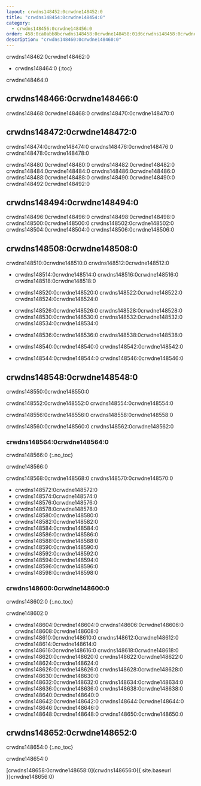 ```yaml
---
layout: crwdns148452:0crwdne148452:0
title: "crwdns148454:0crwdne148454:0"
category:
  - crwdns148456:0crwdne148456:0
order: 458:0ca0abb8bcrwdns148458:0crwdne148458:01d6crwdns148458:0crwdne148458:0.46988430crwdns148458:0crwdne148458:0
description: "crwdns148460:0crwdne148460:0"
---
```

crwdns148462:0crwdne148462:0

- crwdns148464:0 
{:toc}

crwdne148464:0

## crwdns148466:0crwdne148466:0

crwdns148468:0crwdne148468:0 crwdns148470:0crwdne148470:0

## crwdns148472:0crwdne148472:0

crwdns148474:0crwdne148474:0 crwdns148476:0crwdne148476:0 crwdns148478:0crwdne148478:0

crwdns148480:0crwdne148480:0 crwdns148482:0crwdne148482:0 crwdns148484:0crwdne148484:0 crwdns148486:0crwdne148486:0 crwdns148488:0crwdne148488:0 crwdns148490:0crwdne148490:0 crwdns148492:0crwdne148492:0

## crwdns148494:0crwdne148494:0

crwdns148496:0crwdne148496:0 crwdns148498:0crwdne148498:0 crwdns148500:0crwdne148500:0 crwdns148502:0crwdne148502:0 crwdns148504:0crwdne148504:0 crwdns148506:0crwdne148506:0

## crwdns148508:0crwdne148508:0

crwdns148510:0crwdne148510:0 crwdns148512:0crwdne148512:0

- crwdns148514:0crwdne148514:0 crwdns148516:0crwdne148516:0 crwdns148518:0crwdne148518:0

- crwdns148520:0crwdne148520:0 crwdns148522:0crwdne148522:0 crwdns148524:0crwdne148524:0

- crwdns148526:0crwdne148526:0 crwdns148528:0crwdne148528:0 crwdns148530:0crwdne148530:0 crwdns148532:0crwdne148532:0 crwdns148534:0crwdne148534:0

- crwdns148536:0crwdne148536:0 crwdns148538:0crwdne148538:0

- crwdns148540:0crwdne148540:0 crwdns148542:0crwdne148542:0

- crwdns148544:0crwdne148544:0 crwdns148546:0crwdne148546:0

## crwdns148548:0crwdne148548:0

crwdns148550:0crwdne148550:0

crwdns148552:0crwdne148552:0 crwdns148554:0crwdne148554:0

crwdns148556:0crwdne148556:0 crwdns148558:0crwdne148558:0

crwdns148560:0crwdne148560:0 crwdns148562:0crwdne148562:0

### crwdns148564:0crwdne148564:0

crwdns148566:0
{:.no_toc}

crwdne148566:0

<!-- TODO: automate this from event-cataloger --> crwdns148568:0crwdne148568:0 crwdns148570:0crwdne148570:0

- crwdns148572:0crwdne148572:0
- crwdns148574:0crwdne148574:0
- crwdns148576:0crwdne148576:0
- crwdns148578:0crwdne148578:0
- crwdns148580:0crwdne148580:0
- crwdns148582:0crwdne148582:0
- crwdns148584:0crwdne148584:0
- crwdns148586:0crwdne148586:0
- crwdns148588:0crwdne148588:0
- crwdns148590:0crwdne148590:0
- crwdns148592:0crwdne148592:0
- crwdns148594:0crwdne148594:0
- crwdns148596:0crwdne148596:0
- crwdns148598:0crwdne148598:0

### crwdns148600:0crwdne148600:0

crwdns148602:0
{:.no_toc}

crwdne148602:0

- crwdns148604:0crwdne148604:0 crwdns148606:0crwdne148606:0 crwdns148608:0crwdne148608:0
- crwdns148610:0crwdne148610:0 crwdns148612:0crwdne148612:0 crwdns148614:0crwdne148614:0
- crwdns148616:0crwdne148616:0 crwdns148618:0crwdne148618:0
- crwdns148620:0crwdne148620:0 crwdns148622:0crwdne148622:0
- crwdns148624:0crwdne148624:0
- crwdns148626:0crwdne148626:0 crwdns148628:0crwdne148628:0 crwdns148630:0crwdne148630:0
- crwdns148632:0crwdne148632:0 crwdns148634:0crwdne148634:0
- crwdns148636:0crwdne148636:0 crwdns148638:0crwdne148638:0 crwdns148640:0crwdne148640:0
- crwdns148642:0crwdne148642:0 crwdns148644:0crwdne148644:0
- crwdns148646:0crwdne148646:0
- crwdns148648:0crwdne148648:0 crwdns148650:0crwdne148650:0

## crwdns148652:0crwdne148652:0

crwdns148654:0
{:.no_toc}

crwdne148654:0

[crwdns148658:0crwdne148658:0](crwdns148656:0{{ site.baseurl }}crwdne148656:0)